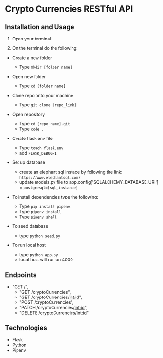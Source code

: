 # Crypto Currencies RESTful API


## Installation and Usage

1. Open your terminal

2. On the terminal do the following:

- Create a new folder
    - Type `mkdir [folder name]`

- Open new folder  
    - Type `cd [folder name]`

- Clone repo onto your machine
    - Type `git clone [repo_link]`

- Open repository 
    - Type `cd [repo_name].git`
    - Type `code .`

- Create flask.env file
    - Type `touch flask.env`
    - add `FLASK_DEBUG=1`

- Set up database
    - create an elephant sql instace by following the link: `https://www.elephantsql.com/`
    - update models.py file to app.config['SQLALCHEMY_DATABASE_URI'] = `postgresql=[sql_instance]`

- To install dependencies type the following:
    - Type `pip install pipenv`
    - Type `pipenv install`
    - Type `pipenv shell`

- To seed database
    - type `python seed.py`

- To run local host
    - type `python app.py`
    - local host will run on 4000

## Endpoints

-  "GET /",
    -   "GET /cryptoCurrencies",
    -    "GET /cryptoCurrencies/<int:id>",
    -    "POST /cryptoCurrencies",
    -    "PATCH /cryptoCurrencies/<int:id>",
    -    "DELETE /cryptoCurrencies/<int:id>"

## Technologies
- Flask
- Python
- Pipenv
